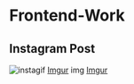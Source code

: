 # Frontend-Work

## Instagram Post 
![instagif](https://i.imgur.com/F4v7nS4.gif)
[Imgur](https://i.imgur.com/F4v7nS4.gifv)
img[](https://imgur.com/F4v7nS4)
[Imgur](https://i.imgur.com/F4v7nS4.gifv)
